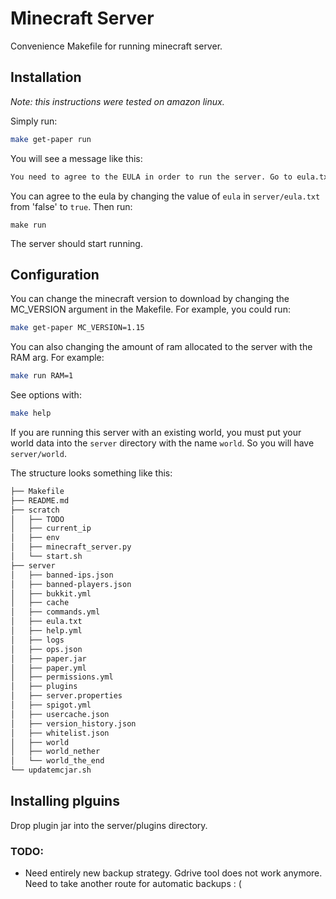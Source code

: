 # Minecraft Server 

Convenience Makefile for running minecraft server.

## Installation
*Note: this instructions were tested on amazon linux.*

Simply run:
```bash
make get-paper run 
```
You will see a message like this:
```txt
You need to agree to the EULA in order to run the server. Go to eula.txt for more info.
```
You can agree to the eula by changing the value of `eula` in `server/eula.txt` from 'false' to `true`.
Then run:
```
make run
```
The server should start running.

## Configuration
You can change the minecraft version to download by changing the MC_VERSION argument in the Makefile. For example, you could run:
```bash
make get-paper MC_VERSION=1.15
```
You can also changing the amount of ram allocated to the server with the RAM arg. For example:
```bash
make run RAM=1
```

See options with:
```bash
make help
```

If you are running this server with an existing world, you must put your world data into the `server` directory with the name `world`. So you will have `server/world`.

The structure looks something like this:
```txt
├── Makefile
├── README.md
├── scratch
│   ├── TODO
│   ├── current_ip
│   ├── env
│   ├── minecraft_server.py
│   └── start.sh
├── server
│   ├── banned-ips.json
│   ├── banned-players.json
│   ├── bukkit.yml
│   ├── cache
│   ├── commands.yml
│   ├── eula.txt
│   ├── help.yml
│   ├── logs
│   ├── ops.json
│   ├── paper.jar
│   ├── paper.yml
│   ├── permissions.yml
│   ├── plugins
│   ├── server.properties
│   ├── spigot.yml
│   ├── usercache.json
│   ├── version_history.json
│   ├── whitelist.json
│   ├── world
│   ├── world_nether
│   └── world_the_end
└── updatemcjar.sh
```

## Installing plguins
Drop plugin jar into the server/plugins directory.


### TODO:
- Need entirely new backup strategy. Gdrive tool does not work anymore. Need to take another route for automatic backups : (
